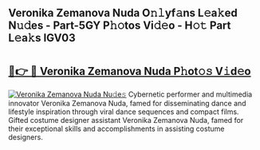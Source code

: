 ## Veronika Zemanova Nuda O𝚗𝚕yf𝚊ns L𝚎a𝚔ed N𝚞𝚍es - Part-5GY P𝚑𝚘tos Vi𝚍𝚎o - H𝚘𝚝 Part L𝚎a𝚔s IGV03

# <h2><a href="http://kf8p5tx.oniu.top/?m=Veronika+Zemanova+Nuda">🔗👉 🔴 Veronika Zemanova Nuda P𝚑ot𝚘𝚜 V𝚒d𝚎o</a></h2>

[![Veronika Zemanova Nuda Nu𝚍e𝚜](https://i.imgur.com/0qMVB7G.gif)](http://kf8p5tx.oniu.top/?m=Veronika+Zemanova+Nuda)
Cybernetic performer and multimedia innovator Veronika Zemanova Nuda, famed for disseminating dance and lifestyle inspiration through viral dance sequences and compact films. Gifted costume designer assistant Veronika Zemanova Nuda, famed for their exceptional skills and accomplishments in assisting costume designers.  
